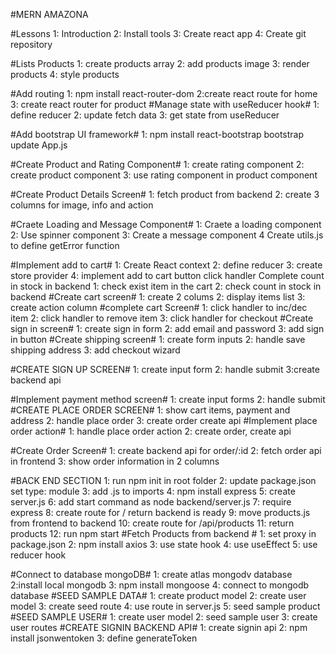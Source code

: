#MERN AMAZONA

#Lessons
1: Introduction
2: Install tools
3: Create react app
4: Create git repository

#Lists Products
1: create products array
2: add products image
3: render products
4: style products

#Add routing
1: npm install react-router-dom
2:create react route for home
3: create react router for product
#Manage state with useReducer hook#
1: define reducer
2: update fetch data
3: get state from useReducer

#Add bootstrap UI framework#
1: npm install react-bootstrap bootstrap
update App.js

#Create Product and Rating Component#
1: create rating component
2: create product component
3: use rating component in product component

#Create Product Details Screen#
1: fetch product from backend
2: create 3 columns for image, info and action

#Craete Loading and Message Component#
1: Craete a loading component
2: Use spinner component
3: Create a message component
4 Create utils.js to define getError function

#Implement add to cart#
1: Create React context
2: define reducer
3: create store provider
4: implement add to cart button click handler
Complete count in stock in backend
1: check exist item in the cart
2: check count in stock in backend
#Create cart screen#
1: create 2 colums
2: display items list
3: create action column
#complete cart Screen#
1: click handler to inc/dec item
2: click handler to remove item
3: click handler for checkout
#Create sign in screen#
1: create sign in form
2: add email and password
3: add sign in button
#Create shipping screen#
1: create form inputs
2: handle save shipping address
3: add checkout wizard

#CREATE SIGN UP SCREEN#
1: create input form
2: handle submit
3:create backend api

#Implement payment method screen#
1: create input forms
2: handle submit
#CREATE PLACE ORDER SCREEN#
1: show cart items, payment and address
2: handle place order
3: create order create api
#Implement place order action#
1: handle place order action
2: create order, create api

#Create Order Screen#
1: create backend api for order/:id
2: fetch order api in frontend
3: show order information in 2 columns

#BACK END SECTION
1: run npm init in root folder
2: update package.json set type: module
3: add .js to imports
4: npm install express
5: create server.js
6: add start command as node backend/server.js
7: require express
8: create route for / return backend is ready
9: move products.js from frontend to backend
10: create route for /api/products
11: return products
12: run npm start
#Fetch Products from backend #
1: set proxy in package.json
2: npm install axios
3: use state hook
4: use useEffect
5: use reducer hook

#Connect to database mongoDB#
1: create atlas mongodv database
2:install local mongodb
3: npm install mongoose
4: connect to mongodb database
#SEED SAMPLE DATA#
1: create product model
2: create user model
3: create seed route
4: use route in server.js
5: seed sample product
#SEED SAMPLE USER#
1: create user model
2: seed sample user
3: create user routes
#CREATE SIGNIN BACKEND API#
1: create signin api
2: npm install jsonwentoken
3: define generateToken
